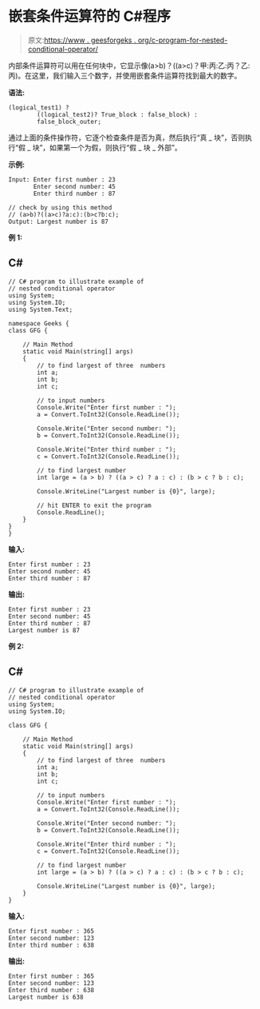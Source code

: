 # 嵌套条件运算符的 C#程序

> 原文:[https://www . geesforgeks . org/c-program-for-nested-conditional-operator/](https://www.geeksforgeeks.org/c-program-for-nested-conditional-operator/)

内部条件运算符可以用在任何块中，它显示像(a>b)？((a>c)？甲:丙:乙:丙？乙:丙)。在这里，我们输入三个数字，并使用嵌套条件运算符找到最大的数字。

**语法:**

```
(logical_test1) ? 
        ((logical_test2)? True_block : false_block) : 
        false_block_outer;

```

通过上面的条件操作符，它逐个检查条件是否为真，然后执行“真 _ 块”，否则执行“假 _ 块”，如果第一个为假，则执行“假 _ 块 _ 外部”。

**示例:**

```
Input: Enter first number : 23
       Enter second number: 45
       Enter third number : 87

// check by using this method 
// (a>b)?((a>c)?a:c):(b>c?b:c);
Output: Largest number is 87

```

**例 1:**

## C#

```
// C# program to illustrate example of
// nested conditional operator
using System;
using System.IO;
using System.Text;

namespace Geeks {
class GFG {

    // Main Method
    static void Main(string[] args)
    {
        // to find largest of three  numbers
        int a;
        int b;
        int c;

        // to input numbers
        Console.Write("Enter first number : ");
        a = Convert.ToInt32(Console.ReadLine());

        Console.Write("Enter second number: ");
        b = Convert.ToInt32(Console.ReadLine());

        Console.Write("Enter third number : ");
        c = Convert.ToInt32(Console.ReadLine());

        // to find largest number
        int large = (a > b) ? ((a > c) ? a : c) : (b > c ? b : c);

        Console.WriteLine("Largest number is {0}", large);

        // hit ENTER to exit the program
        Console.ReadLine();
    }
}
}
```

**输入:**

```
Enter first number : 23
Enter second number: 45
Enter third number : 87
```

**输出:**

```
Enter first number : 23
Enter second number: 45
Enter third number : 87
Largest number is 87

```

**例 2:**

## C#

```
// C# program to illustrate example of
// nested conditional operator
using System;
using System.IO;

class GFG {

    // Main Method
    static void Main(string[] args)
    {
        // to find largest of three  numbers
        int a;
        int b;
        int c;

        // to input numbers
        Console.Write("Enter first number : ");
        a = Convert.ToInt32(Console.ReadLine());

        Console.Write("Enter second number: ");
        b = Convert.ToInt32(Console.ReadLine());

        Console.Write("Enter third number : ");
        c = Convert.ToInt32(Console.ReadLine());

        // to find largest number
        int large = (a > b) ? ((a > c) ? a : c) : (b > c ? b : c);

        Console.WriteLine("Largest number is {0}", large);
    }
}
```

**输入:**

```
Enter first number : 365
Enter second number: 123
Enter third number : 638
```

**输出:**

```
Enter first number : 365
Enter second number: 123
Enter third number : 638
Largest number is 638

```